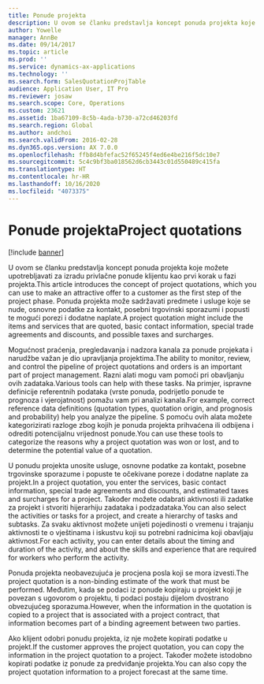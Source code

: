 ```yaml
---
title: Ponude projekta
description: U ovom se članku predstavlja koncept ponuda projekta koje možete upotrebljavati za izradu privlačne ponude klijentu kao prvi korak u fazi projekta. Ponuda projekta može sadržavati predmete i usluge koje se nude, osnovne podatke za kontakt, posebni trgovinski sporazumi i popusti te mogući porezi i dodatne naplate.
author: Yowelle
manager: AnnBe
ms.date: 09/14/2017
ms.topic: article
ms.prod: ''
ms.service: dynamics-ax-applications
ms.technology: ''
ms.search.form: SalesQuotationProjTable
audience: Application User, IT Pro
ms.reviewer: josaw
ms.search.scope: Core, Operations
ms.custom: 23621
ms.assetid: 1ba67109-8c5b-4ada-b730-a72cd46203fd
ms.search.region: Global
ms.author: andchoi
ms.search.validFrom: 2016-02-28
ms.dyn365.ops.version: AX 7.0.0
ms.openlocfilehash: ffb8d4bfefac52f65245f4ed6e4be216f5dc10e7
ms.sourcegitcommit: 5c4c9bf3ba018562d6cb3443c01d550489c415fa
ms.translationtype: HT
ms.contentlocale: hr-HR
ms.lasthandoff: 10/16/2020
ms.locfileid: "4073375"
---
```

# <a name="project-quotations"></a><span data-ttu-id="7fb52-104">Ponude projekta</span><span class="sxs-lookup"><span data-stu-id="7fb52-104">Project quotations</span></span>

[!include [banner](../includes/banner.md)]

<span data-ttu-id="7fb52-105">U ovom se članku predstavlja koncept ponuda projekta koje možete upotrebljavati za izradu privlačne ponude klijentu kao prvi korak u fazi projekta.</span><span class="sxs-lookup"><span data-stu-id="7fb52-105">This article introduces the concept of project quotations, which you can use to make an attractive offer to a customer as the first step of the project phase.</span></span> <span data-ttu-id="7fb52-106">Ponuda projekta može sadržavati predmete i usluge koje se nude, osnovne podatke za kontakt, posebni trgovinski sporazumi i popusti te mogući porezi i dodatne naplate.</span><span class="sxs-lookup"><span data-stu-id="7fb52-106">A project quotation might include the items and services that are quoted, basic contact information, special trade agreements and discounts, and possible taxes and surcharges.</span></span> 

<span data-ttu-id="7fb52-107">Mogućnost praćenja, pregledavanja i nadzora kanala za ponude projekata i narudžbe važan je dio upravljanja projektima.</span><span class="sxs-lookup"><span data-stu-id="7fb52-107">The ability to monitor, review, and control the pipeline of project quotations and orders is an important part of project management.</span></span> <span data-ttu-id="7fb52-108">Razni alati mogu vam pomoći pri obavljanju ovih zadataka.</span><span class="sxs-lookup"><span data-stu-id="7fb52-108">Various tools can help with these tasks.</span></span> <span data-ttu-id="7fb52-109">Na primjer, ispravne definicije referentnih podataka (vrste ponuda, podrijetlo ponude te prognoza i vjerojatnost) pomažu vam pri analizi kanala.</span><span class="sxs-lookup"><span data-stu-id="7fb52-109">For example, correct reference data definitions (quotation types, quotation origin, and prognosis and probability) help you analyze the pipeline.</span></span> <span data-ttu-id="7fb52-110">S pomoću ovih alata možete kategorizirati razloge zbog kojih je ponuda projekta prihvaćena ili odbijena i odrediti potencijalnu vrijednost ponude.</span><span class="sxs-lookup"><span data-stu-id="7fb52-110">You can use these tools to categorize the reasons why a project quotation was won or lost, and to determine the potential value of a quotation.</span></span> 

<span data-ttu-id="7fb52-111">U ponudu projekta unosite usluge, osnovne podatke za kontakt, posebne trgovinske sporazume i popuste te očekivane poreze i dodatne naplate za projekt.</span><span class="sxs-lookup"><span data-stu-id="7fb52-111">In a project quotation, you enter the services, basic contact information, special trade agreements and discounts, and estimated taxes and surcharges for a project.</span></span> <span data-ttu-id="7fb52-112">Također možete odabrati aktivnosti ili zadatke za projekt i stvoriti hijerarhiju zadataka i podzadataka.</span><span class="sxs-lookup"><span data-stu-id="7fb52-112">You can also select the activities or tasks for a project, and create a hierarchy of tasks and subtasks.</span></span> <span data-ttu-id="7fb52-113">Za svaku aktivnost možete unijeti pojedinosti o vremenu i trajanju aktivnosti te o vještinama i iskustvu koji su potrebni radnicima koji obavljaju aktivnost.</span><span class="sxs-lookup"><span data-stu-id="7fb52-113">For each activity, you can enter details about the timing and duration of the activity, and about the skills and experience that are required for workers who perform the activity.</span></span> 

<span data-ttu-id="7fb52-114">Ponuda projekta neobavezujuća je procjena posla koji se mora izvesti.</span><span class="sxs-lookup"><span data-stu-id="7fb52-114">The project quotation is a non-binding estimate of the work that must be performed.</span></span> <span data-ttu-id="7fb52-115">Međutim, kada se podaci iz ponude kopiraju u projekt koji je povezan s ugovorom o projektu, ti podaci postaju dijelom dvostrano obvezujućeg sporazuma.</span><span class="sxs-lookup"><span data-stu-id="7fb52-115">However, when the information in the quotation is copied to a project that is associated with a project contract, that information becomes part of a binding agreement between two parties.</span></span> 

<span data-ttu-id="7fb52-116">Ako klijent odobri ponudu projekta, iz nje možete kopirati podatke u projekt.</span><span class="sxs-lookup"><span data-stu-id="7fb52-116">If the customer approves the project quotation, you can copy the information in the project quotation to a project.</span></span> <span data-ttu-id="7fb52-117">Također možete istodobno kopirati podatke iz ponude za predviđanje projekta.</span><span class="sxs-lookup"><span data-stu-id="7fb52-117">You can also copy the project quotation information to a project forecast at the same time.</span></span>



